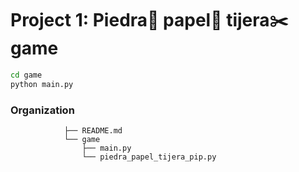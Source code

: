  # Project 1: Piedra:mount_fuji: papel:scroll: tijera:scissors: game
 

 
 ```zsh
 cd game
 python main.py
 ```
### Organization

                ├── README.md
                └── game       
                    ├── main.py
                    └── piedra_papel_tijera_pip.py
